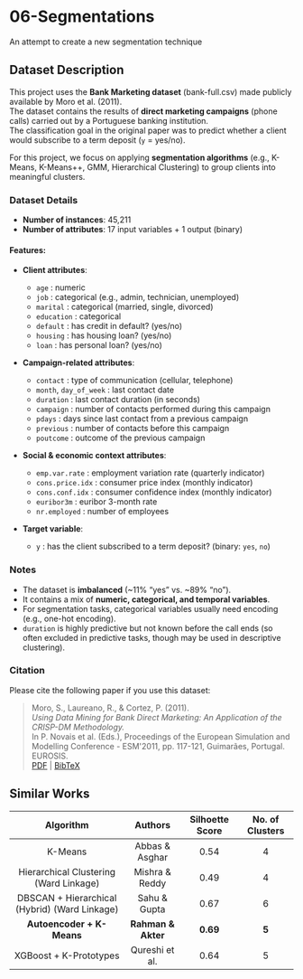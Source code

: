 # 06-Segmentations
An attempt to create a new segmentation technique

## Dataset Description

This project uses the **Bank Marketing dataset** (bank-full.csv) made publicly available by Moro et al. (2011).  
The dataset contains the results of **direct marketing campaigns** (phone calls) carried out by a Portuguese banking institution.  
The classification goal in the original paper was to predict whether a client would subscribe to a term deposit (`y` = yes/no).  

For this project, we focus on applying **segmentation algorithms** (e.g., K-Means, K-Means++, GMM, Hierarchical Clustering) to group clients into meaningful clusters.

### Dataset Details
- **Number of instances**: 45,211  
- **Number of attributes**: 17 input variables + 1 output (binary)  

#### Features:
- **Client attributes**:  
  - `age` : numeric  
  - `job` : categorical (e.g., admin, technician, unemployed)  
  - `marital` : categorical (married, single, divorced)  
  - `education` : categorical  
  - `default` : has credit in default? (yes/no)  
  - `housing` : has housing loan? (yes/no)  
  - `loan` : has personal loan? (yes/no)  

- **Campaign-related attributes**:  
  - `contact` : type of communication (cellular, telephone)  
  - `month`, `day_of_week` : last contact date  
  - `duration` : last contact duration (in seconds)  
  - `campaign` : number of contacts performed during this campaign  
  - `pdays` : days since last contact from a previous campaign  
  - `previous` : number of contacts before this campaign  
  - `poutcome` : outcome of the previous campaign  

- **Social & economic context attributes**:  
  - `emp.var.rate` : employment variation rate (quarterly indicator)  
  - `cons.price.idx` : consumer price index (monthly indicator)  
  - `cons.conf.idx` : consumer confidence index (monthly indicator)  
  - `euribor3m` : euribor 3-month rate  
  - `nr.employed` : number of employees  

- **Target variable**:  
  - `y` : has the client subscribed to a term deposit? (binary: `yes`, `no`)  

### Notes
- The dataset is **imbalanced** (~11% “yes” vs. ~89% “no”).  
- It contains a mix of **numeric, categorical, and temporal variables**.  
- For segmentation tasks, categorical variables usually need encoding (e.g., one-hot encoding).  
- `duration` is highly predictive but not known before the call ends (so often excluded in predictive tasks, though may be used in descriptive clustering).  

### Citation
Please cite the following paper if you use this dataset:  

> Moro, S., Laureano, R., & Cortez, P. (2011).  
> *Using Data Mining for Bank Direct Marketing: An Application of the CRISP-DM Methodology.*  
> In P. Novais et al. (Eds.), Proceedings of the European Simulation and Modelling Conference - ESM'2011, pp. 117-121, Guimarães, Portugal. EUROSIS.  
> [PDF](http://hdl.handle.net/1822/14838) | [BibTeX](http://www3.dsi.uminho.pt/pcortez/bib/2011-esm-1.txt)


## Similar Works

| **Algorithm** | **Authors** | **Silhoette Score** | **No. of Clusters** |
|:-----------:|:-----------:|:-----------:|:-------------------:|
| K-Means | Abbas & Asghar | 0.54 | 4 |
| Hierarchical Clustering (Ward Linkage) | Mishra & Reddy | 0.49 | 4 |
| DBSCAN + Hierarchical (Hybrid) (Ward Linkage) | Sahu & Gupta | 0.67 | 6 |
| **Autoencoder + K-Means** | **Rahman & Akter** | **0.69** | **5**|
| XGBoost + K-Prototypes | Qureshi et al. | 0.64 | 5|
